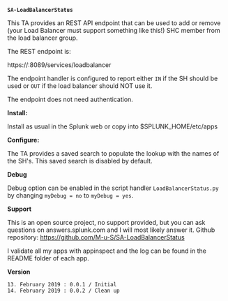 **`SA-LoadBalancerStatus`**

This TA provides an REST API endpoint that can be used to add or remove
(your Load Balancer must support something like this!) SHC member from the
load balancer group.

The REST endpoint is:

https://<hostname>:8089/services/loadbalancer

The endpoint handler is configured to report either `IN` if the SH should be
used or `OUT` if the load balancer should NOT use it.

The endpoint does not need authentication.

**Install:**

Install as usual in the Splunk web or copy into $SPLUNK_HOME/etc/apps

**Configure:**

The TA provides a saved search to populate the lookup with the names of the SH's.
This saved search is disabled by default.

**Debug**

Debug option can be enabled in the script handler `LoadBalancerStatus.py` by
changing  `myDebug = no` to `myDebug = yes`.

**Support**

This is an open source project, no support provided, but you can ask questions
on answers.splunk.com and I will most likely answer it.
Github repository: https://github.com/M-u-S/SA-LoadBalancerStatus

I validate all my apps with appinspect and the log can be found in the README
folder of each app.

**Version**

`13. February 2019 : 0.0.1 / Initial`  
`14. February 2019 : 0.0.2 / Clean up`  
